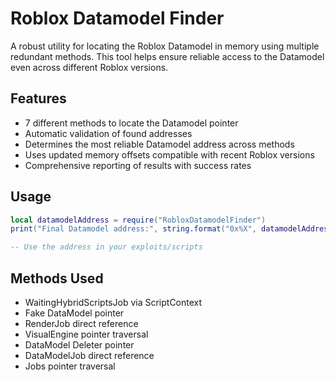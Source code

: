 # Roblox Datamodel Finder

A robust utility for locating the Roblox Datamodel in memory using multiple redundant methods. This tool helps ensure reliable access to the Datamodel even across different Roblox versions.

## Features

- 7 different methods to locate the Datamodel pointer
- Automatic validation of found addresses
- Determines the most reliable Datamodel address across methods
- Uses updated memory offsets compatible with recent Roblox versions
- Comprehensive reporting of results with success rates

## Usage

```lua
local datamodelAddress = require("RobloxDatamodelFinder")
print("Final Datamodel address:", string.format("0x%X", datamodelAddress))

-- Use the address in your exploits/scripts
```

## Methods Used
- WaitingHybridScriptsJob via ScriptContext
- Fake DataModel pointer
- RenderJob direct reference
- VisualEngine pointer traversal
- DataModel Deleter pointer
- DataModelJob direct reference
- Jobs pointer traversal


